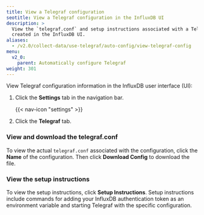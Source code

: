 ```yaml
---
title: View a Telegraf configuration
seotitle: View a Telegraf configuration in the InfluxDB UI
description: >
  View the `telegraf.conf` and setup instructions associated with a Telegraf configuration
  created in the InfluxDB UI.
aliases:
  - /v2.0/collect-data/use-telegraf/auto-config/view-telegraf-config
menu:
  v2_0:
    parent: Automatically configure Telegraf
weight: 301
---
```


View Telegraf configuration information in the InfluxDB user interface (UI):

1. Click the **Settings** tab in the navigation bar.

    {{< nav-icon "settings" >}}

2. Click the **Telegraf** tab.

### View and download the telegraf.conf
To view the actual `telegraf.conf` associated with the configuration,
click the **Name** of the configuration.
Then click **Download Config** to download the file.

### View the setup instructions
To view the setup instructions, click **Setup Instructions**.
Setup instructions include commands for adding your InfluxDB authentication token
as an environment variable and starting Telegraf with the specific configuration.
